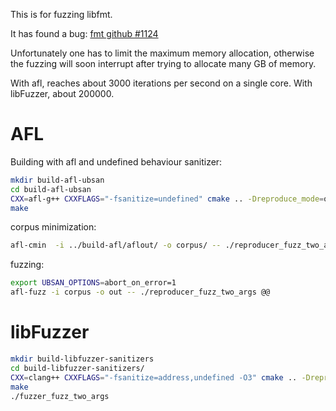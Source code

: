 This is for fuzzing libfmt.

It has found a bug:
[fmt github #1124](https://github.com/fmtlib/fmt/issues/1124)

Unfortunately one has to limit the maximum memory allocation, otherwise
the fuzzing will soon interrupt after trying to allocate many GB of memory.

With afl, reaches about 3000 iterations per second on a single core.
With libFuzzer, about 200000.

# AFL
Building with afl and undefined behaviour sanitizer:
```sh
mkdir build-afl-ubsan
cd build-afl-ubsan
CXX=afl-g++ CXXFLAGS="-fsanitize=undefined" cmake .. -Dreproduce_mode=on
make
```

corpus minimization:
```sh
afl-cmin  -i ../build-afl/aflout/ -o corpus/ -- ./reproducer_fuzz_two_args @@
```

fuzzing:
```sh
export UBSAN_OPTIONS=abort_on_error=1
afl-fuzz -i corpus -o out -- ./reproducer_fuzz_two_args @@
```

# libFuzzer

```sh
mkdir build-libfuzzer-sanitizers
cd build-libfuzzer-sanitizers/
CXX=clang++ CXXFLAGS="-fsanitize=address,undefined -O3" cmake .. -Dreproduce_mode=off
make
./fuzzer_fuzz_two_args
```

